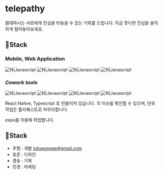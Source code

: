 # telepathy

텔레파시는 서로에게 진심을 터놓을 수 있는 기회를 드립니다.
지금 못다한 진심을 솔직하게 털어놓아보세요.


## 📌Stack 
### Mobile, Web Application
![N|Javascript](https://img.shields.io/badge/TypeScript-3178C6?style=for-the-badge&logo=typeScript&logoColor=white)     ![N|Javascript](https://img.shields.io/badge/React--Native-61DAFB?style=for-the-badge&logo=react&logoColor=white) 
 ![N|Javascript](https://img.shields.io/badge/Firebase-FFCA28?style=for-the-badge&logo=Firebase&logoColor=white) ![N|Javascript](https://img.shields.io/badge/Git-F05032?style=for-the-badge&logo=Git&logoColor=black)
### _Cowork tools_
![N|Javascript](https://img.shields.io/badge/Github-181717?style=for-the-badge&logo=Github&logoColor=white)  ![N|Javascript](https://img.shields.io/badge/Notion-000000?style=for-the-badge&logo=Notion&logoColor=white) ![N|Javascript](https://img.shields.io/badge/Slack-4A154B?style=for-the-badge&logo=Slack&logoColor=blue) ![N|Javascript](https://img.shields.io/badge/Figma-ED1A3A?style=for-the-badge&logo=Figma&logoColor=white)


React Native, Typescript 로 만들어져 있습니다.
각 이슈를 확인할 수 있으며, 단위 작업은 풀리퀘스트로 마무리합니다. 

expo를 이용해 작업합니다.

## 📌Stack 
  * 주형 : 개발 juhyeongee@gmail.com 
  * 효준 : 디자인 
  * 겸송 : 기획
  * 민경 : 마케팅 
